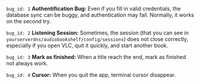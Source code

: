 `bug_id: 1`
**Authentification Bug:** Even if you fill in valid credentials, the database sync can be buggy, and authentication may fail. Normally, it works on the second try.

`bug_id: 2`
**Listening Session:** Sometimes, the session (that you can see in `yourserverdns/audiobookshelf/config/sessions`) does not close correctly, especially if you open VLC, quit it quickly, and start another book.  

`bug_id: 3`
**Mark as finished:** When a title reach the end, mark as finished not always work.

`bug_id: 4`
**Cursor:** When you quit the app, terminal cursor disappear.
